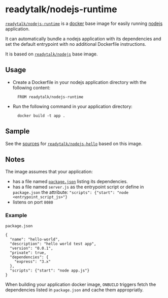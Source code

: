 # readytalk/nodejs-runtime

[`readytalk/nodejs-runtime`](https://index.docker.io/u/readytalk/nodejs-runtime) is a [docker](https://docker.io) base image for easily running [nodejs](https://nodejs.org) application.

It can automatically bundle a nodejs application with its dependencies and set the default entrypoint with no additional Dockerfile instructions.

It is based on [`readytalk/nodejs`](https://index.docker.io/u/readytalk/nodejs) base image.

## Usage

- Create a Dockerfile in your nodejs application directory with the following content:

        FROM readytalk/nodejs-runtime

- Run the following command in your application directory:

        docker build -t app .

## Sample
  
See the [sources](/hello) for [`readytalk/nodejs-hello`](https://index.docker.io/u/readytalk/nodejs-hello) based on this image.

## Notes

The image assumes that your application:

- has a file named [`package.json`](https://www.npmjs.org/doc/json.html) listing its dependencies.
- has a file named `server.js` as the entrypoint script or define in `package.json` the attribute: `"scripts": {"start": "node <entrypoint_script_js>"}`
- listens on port `8080`

### Example

`package.json`

    {
      "name": "hello-world",
      "description": "hello world test app",
      "version": "0.0.1",
      "private": true,
      "dependencies": {
        "express": "3.x"
      },
      "scripts": {"start": "node app.js"}
    }

When building your application docker image, `ONBUILD` triggers fetch the dependencies listed in `package.json` and cache them appropriatly.
